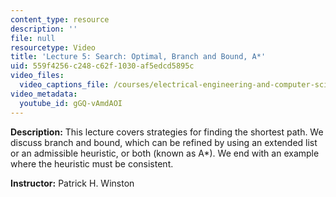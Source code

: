 ```yaml
---
content_type: resource
description: ''
file: null
resourcetype: Video
title: 'Lecture 5: Search: Optimal, Branch and Bound, A*'
uid: 559f4256-c248-c62f-1030-af5edcd5895c
video_files:
  video_captions_file: /courses/electrical-engineering-and-computer-science/6-034-artificial-intelligence-fall-2010/lecture-videos/lecture-5-search-optimal-branch-and-bound-a/gGQ-vAmdAOI.vtt
video_metadata:
  youtube_id: gGQ-vAmdAOI
---
```


**Description:** This lecture covers strategies for finding the shortest path. We discuss branch and bound, which can be refined by using an extended list or an admissible heuristic, or both (known as A\*). We end with an example where the heuristic must be consistent.

**Instructor:** Patrick H. Winston